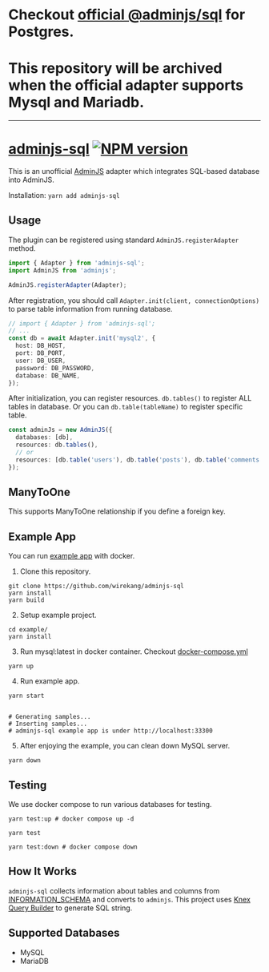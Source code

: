 # Checkout [official @adminjs/sql](https://github.com/SoftwareBrothers/adminjs-sql) for Postgres.
# This repository will be archived when the official adapter supports Mysql and Mariadb.

---

# [adminjs-sql](https://github.com/wirekang/adminjs-sql) [![NPM version](https://img.shields.io/npm/v/adminjs-sql?style=flat-square)](https://npmjs.org/package/adminjs-sql)

This is an unofficial [AdminJS](https://github.com/SoftwareBrothers/adminjs) adapter which integrates SQL-based database into AdminJS.

Installation: `yarn add adminjs-sql`


## Usage

The plugin can be registered using standard `AdminJS.registerAdapter` method.

```typescript
import { Adapter } from 'adminjs-sql';
import AdminJS from 'adminjs';

AdminJS.registerAdapter(Adapter);
```

After registration, you should call `Adapter.init(client, connectionOptions)` to parse table information from running database.

```typescript
// import { Adapter } from 'adminjs-sql';
// ...
const db = await Adapter.init('mysql2', {
  host: DB_HOST,
  port: DB_PORT,
  user: DB_USER,
  password: DB_PASSWORD,
  database: DB_NAME,
});
```

After initialization, you can register resources. `db.tables()` to register ALL tables in database. Or you can `db.table(tableName)` to register specific table.

```typescript
const adminJs = new AdminJS({
  databases: [db],
  resources: db.tables(),
  // or
  resources: [db.table('users'), db.table('posts'), db.table('comments')],
});
```

## ManyToOne

This supports ManyToOne relationship if you define a foreign key.

## Example App

You can run [example app](https://github.com/wirekang/adminjs-sql/tree/main/example) with docker.

1. Clone this repository.

```
git clone https://github.com/wirekang/adminjs-sql
yarn install
yarn build
```

2. Setup example project.

```
cd example/
yarn install
```

3. Run mysql:latest in docker container. Checkout [docker-compose.yml](https://github.com/wirekang/adminjs-sql/blob/main/example/docker-compose.yml)

```
yarn up

```

4. Run example app.

```
yarn start


# Generating samples...
# Inserting samples...
# adminjs-sql example app is under http://localhost:33300
```

5. After enjoying the example, you can clean down MySQL server.

```
yarn down
```

## Testing

We use docker compose to run various databases for testing.

`yarn test:up # docker compose up -d`

`yarn test`

`yarn test:down # docker compose down`

## How It Works

`adminjs-sql` collects information about tables and columns from [INFORMATION_SCHEMA](https://dev.mysql.com/doc/refman/8.0/en/information-schema-introduction.html) and converts to `adminjs`. This project uses [Knex Query Builder](https://knexjs.org) to generate SQL string.

## Supported Databases

- MySQL
- MariaDB
